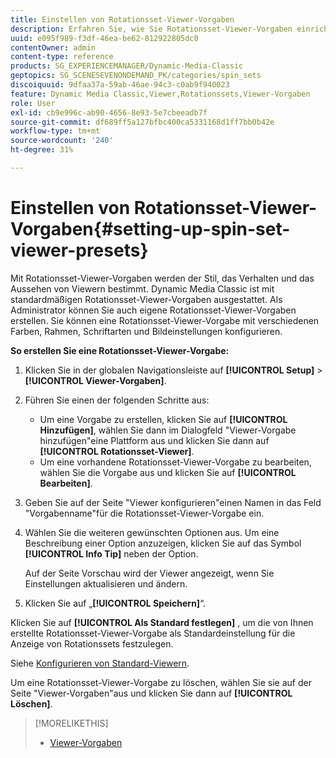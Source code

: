 ```yaml
---
title: Einstellen von Rotationsset-Viewer-Vorgaben
description: Erfahren Sie, wie Sie Rotationsset-Viewer-Vorgaben einrichten.
uuid: e095f989-f3df-46ea-be62-812922805dc0
contentOwner: admin
content-type: reference
products: SG_EXPERIENCEMANAGER/Dynamic-Media-Classic
geptopics: SG_SCENESEVENONDEMAND_PK/categories/spin_sets
discoiquuid: 9dfaa37a-59ab-46ae-94c3-c0ab9f940023
feature: Dynamic Media Classic,Viewer,Rotationssets,Viewer-Vorgaben
role: User
exl-id: cb9e996c-ab90-4656-8e93-5e7cbeeadb7f
source-git-commit: df689ff5a127bfbc400ca5331168d1ff7bb0b42e
workflow-type: tm+mt
source-wordcount: '240'
ht-degree: 31%

---
```


# Einstellen von Rotationsset-Viewer-Vorgaben{#setting-up-spin-set-viewer-presets}

Mit Rotationsset-Viewer-Vorgaben werden der Stil, das Verhalten und das Aussehen von Viewern bestimmt. Dynamic Media Classic ist mit standardmäßigen Rotationsset-Viewer-Vorgaben ausgestattet. Als Administrator können Sie auch eigene Rotationsset-Viewer-Vorgaben erstellen. Sie können eine Rotationsset-Viewer-Vorgabe mit verschiedenen Farben, Rahmen, Schriftarten und Bildeinstellungen konfigurieren.

**So erstellen Sie eine Rotationsset-Viewer-Vorgabe:**

1. Klicken Sie in der globalen Navigationsleiste auf **[!UICONTROL Setup]** > **[!UICONTROL Viewer-Vorgaben]**.
1. Führen Sie einen der folgenden Schritte aus:

   * Um eine Vorgabe zu erstellen, klicken Sie auf **[!UICONTROL Hinzufügen]**, wählen Sie dann im Dialogfeld &quot;Viewer-Vorgabe hinzufügen&quot;eine Plattform aus und klicken Sie dann auf **[!UICONTROL Rotationsset-Viewer]**.
   * Um eine vorhandene Rotationsset-Viewer-Vorgabe zu bearbeiten, wählen Sie die Vorgabe aus und klicken Sie auf **[!UICONTROL Bearbeiten]**.

1. Geben Sie auf der Seite &quot;Viewer konfigurieren&quot;einen Namen in das Feld &quot;Vorgabenname&quot;für die Rotationsset-Viewer-Vorgabe ein.
1. Wählen Sie die weiteren gewünschten Optionen aus. Um eine Beschreibung einer Option anzuzeigen, klicken Sie auf das Symbol **[!UICONTROL Info Tip]** neben der Option.

   Auf der Seite Vorschau wird der Viewer angezeigt, wenn Sie Einstellungen aktualisieren und ändern.

1. Klicken Sie auf „**[!UICONTROL Speichern]**“.

Klicken Sie auf **[!UICONTROL Als Standard festlegen]** , um die von Ihnen erstellte Rotationsset-Viewer-Vorgabe als Standardeinstellung für die Anzeige von Rotationssets festzulegen.

Siehe [Konfigurieren von Standard-Viewern](application-setup.md#configuring_default_viewers). 

Um eine Rotationsset-Viewer-Vorgabe zu löschen, wählen Sie sie auf der Seite &quot;Viewer-Vorgaben&quot;aus und klicken Sie dann auf **[!UICONTROL Löschen]**.

>[!MORELIKETHIS]
>
>* [Viewer-Vorgaben](application-setup.md#viewer_presets)

